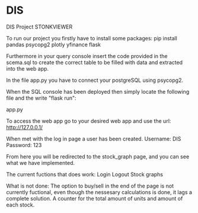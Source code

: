 # DIS
DIS Project STONKVIEWER

To run our project you firstly have to install some packages:
pip install pandas psycopg2 plotly yfinance flask

Furthermore in your query console insert the code provided in the scema.sql to create the correct table to be filled with data and extracted into the web app.

In the file app.py you have to connect your postgreSQL using psycopg2.

When the SQL console has been deployed then simply locate the following file and the write "flask run":

app.py

To access the web app go to your desired web app and use the url: http://127.0.0.1/

When met with the log in page a user has been created.
Username: DIS
Password: 123

From here you will be redirected to the stock_graph page, and you can see what we have implemented.

The current fuctions that does work:
Login
Logout
Stock graphs

What is not done:
The option to buy/sell in the end of the page is not currently fuctional, even though the nessesary calculations is done, it lags a complete solution.
A counter for the total amount of units and amount of each stock.
